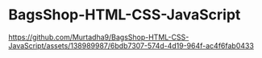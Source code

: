 # BagsShop-HTML-CSS-JavaScript

https://github.com/Murtadha9/BagsShop-HTML-CSS-JavaScript/assets/138989987/6bdb7307-574d-4d19-964f-ac4f6fab0433



